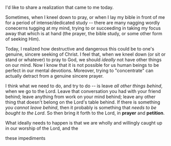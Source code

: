 

I'd like to share a realization that came to me today.

Sometimes, when I kneel down to pray, or when I lay my bible in front of me for 
a period of intense/dedicated study -- there are many nagging wordly conecerns 
tugging at my mind, trying to or succeeding in taking my focus away that which 
is at hand (the prayer, the bible study, or some other form of seeking Him).

Today, I realized how destructive and dangerous this could be to one's genuine, 
sincere seeking of Christ. I feel that, when we kneel down (or sit or stand or 
whatever) to pray to God, we should *ideally* not have other things on our mind. 
Now I know that it is not possible for us human beings to be perfect in our 
mental devotions. Moreover, trying to "concentrate" can actually detract from a 
genuine sincere prayer.

I think what we need to do, and try to do -- is leave *all other things behind*, 
when we go to the Lord. Leave that conversation you had with your friend behind; 
leave anything from work on your mind behind; leave any other thing that doesn't 
belong on the Lord's table behind. If there is something *you cannot leave behind*, 
then it probably is something that *needs to be bought to the Lord*. So then 
bring it forth to the Lord, in **prayer** and **petition**.


What ideally needs to happen is that we are wholly and willingly caught up in 
our worship of the Lord, and the 

 these impediments 

